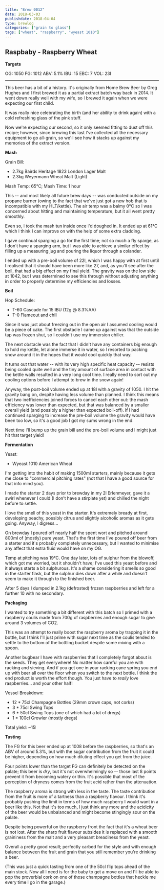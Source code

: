 ```yaml
---
title: "Brew 0012"
date: 2018-03-03
publishdate: 2018-04-04
type: brewlog
categories: ["grain to glass"]
tags: ["wheat", "raspberry", "wyeast 1010"]
---
```


## Raspbaby - Raspberry Wheat

**Targets**

OG: 1050 FG: 1012 ABV: 5.1% IBU: 15 EBC: 7 VOL: 23l

---

This beer has a bit of a history. It's originally from Home Brew Beer by Greg
Hughes and I first brewed it as a partial extract batch way back in 2014. It
went down really well with my wife, so I brewed it again when we were expecting
our first child.

It was really nice celebrating the birth (and her ability to drink again) with
a cold refreshing glass of the pink stuff.

Now we're expecting our second, so it only seemed fitting to dust off this
recipe; however, since brewing this last I've collected all the necessary
equipment to go all-grain, so we'll see how it stacks up against my memories of
the extract version.

**Mash**

Grain Bill:

- 2.7kg Bairds Heritage 1823 London Lager Malt
- 2.3kg Weyermann Wheat Malt (Light)

Mash Temp: 65°C; Mash Time: 1 hour

This -- and most likely all future brew days -- was conducted outside on my
propane burner (owing to the fact that we've just got a new hob that is
incompatible with my HLT/kettle). The air temp was a balmy 0°C so I was
concerned about hitting and maintaining temperature, but it all went pretty
smoothly.

Even so, I took the mash tun inside once I'd doughed in. It ended up at 61°C
which I think I can improve on with the help of some extra cladding.

I gave continual sparging a go for the first time; not so much a fly sparge,
as I don't have a sparging arm, but I was able to achieve a similar effect by
filling up a measuring jug and pouring the liquor through a colander.

I ended up with a pre-boil volume of 22l, which I was happy with at first until
I realised that it should have been more like 27, and, as you'll see after the
boil, that had a big effect on my final yield. The gravity was on the low side
at 1042, but I was determined to see this through without adjusting anything in
order to properly determine my efficiencies and losses.

**Boil**

Hop Schedule:

- T-60 Cascade for 15 IBU (12g @ 8.3%AA)
- T-0 Flameout and chill

Since it was just about freezing out in the open air I assumed cooling would
be a piece of cake. The first obstacle I came up against was that the outside
tap was frozen shut, so I couldn't use my immersion chiller.

The next obstacle was the fact that I didn't have any containers big enough to
hold my kettle, let alone immerse it in water, so I resorted to packing snow
around it in the hopes that it would cool quickly that way.

It turns out that water -- with its very high specific heat capacity -- resists
being cooled quite well and the tiny amount of surface area in contact with the
kettle walls resulted in a very long cool time. I really need to sort out my
cooling options before I attempt to brew in the snow again!

Anyway, the post-boil volume ended up at 18l with a gravity of 1050. I hit the
gravity bang on, despite having less volume than planned. I think this means
that two inefficiencies joined forces to cancel each other out: the mash
efficiency was lower than expected, but that was balanced by a smaller overall
yield (and possibly a higher than expected boil-off). If I had continued
sparging to increase the pre-boil volume the gravity would have been too low,
so it's a good job I got my sums wrong in the end.

Next time I'll bump up the grain bill and the pre-boil volume and I might just
hit that target yield!

**Fermentation**

Yeast:

- Wyeast 1010 American Wheat

I'm getting into the habit of making 1500ml starters, mainly because it gets me
close to "commercial pitching rates" (not that I have a good source for that
info mind you).

I made the starter 2 days prior to brewday in my 2l Erlenmeyer, gave it a swirl
whenever I could (I don't have a stirplate yet) and chilled the night before to
settle.

I love the smell of this yeast in the starter. It's extremely bready at first,
developing peachy, possibly citrus and slightly alcoholic aromas as it gets
going. Anyway, I digress...

On brewday I poured off nearly half the spent wort and pitched around 800ml of
(mostly) pure yeast. That's the first time I've poured off beer from a starter
and it's probably completely unnecessary, but I wanted to minimise any affect
that extra fluid would have on my OG.

Temp at pitching was 19°C. One day later, lots of sulphur from the blowoff,
which got me worried, but it shouldn't have; I've used this yeast before and
it always starts a bit sulphurous. It's a shame considering it smells so good
in the starter flask, but the sulphur dies down after a while and doesn't seem
to make it through to the finished beer.

After 5 days I dumped in 2.1kg (defrosted) frozen raspberries and left for a
further 10 with no secondary.

**Packaging**

I wanted to try something a bit different with this batch so I primed with a
raspberry coulis made from 700g of raspberries and enough sugar to give around
3 volumes of CO2.

This was an attempt to really boost the raspberry aroma by trapping it in the
bottle, but I think I'll just prime with sugar next time as the coulis tended
to settle to the bottom of the bottling bucket despite some mixing with a
spoon.

Another bugbear I have with raspberries that I completely forgot about is the
seeds. They get everywhere! No matter how careful you are with racking and
sieving. And if you get one in your racking cane spring you end up with beer
all over the floor when you switch to the next bottle. I think the end product
is worth the effort though. You just have to _really_ love raspberries... and
your other half!

Vessel Breakdown:

- 12 * 75cl Champagne Bottles (29mm crown caps, not corks)
- 3 * 75cl Swing Tops
- 6 * 50cl Swing Tops (one of which had a lot of dregs)
- 1 * 100cl Growler (mostly dregs)

Total yield: ~15l

**Tasting**

The FG for this beer ended up at 1008 before the raspberries, so that's an ABV
of around 5.3%, but with the sugar contribution from the fruit it could be
higher, depending on how much diluting effect you get from the juice.

Four points lower than the target FG can definitely be detected on the palate;
this beer is _dry_, but it's not overwhelmingly so -- those last 8 points
prevent it from becoming watery or thin. It's possible that most of the
perception of dryness comes from the fruit acid rather than the attenuation.

The raspberry aroma is strong with less in the taste. The taste contribution
from the fruit is more of a tartness than a raspberry flavour. I think it's
probably pushing the limit in terms of how much raspberry I would want in a
beer like this. Not that it's too much, I just think any more and the acidicity
of the beer would be unbalanced and might become stingingly sour on the palate.

Despite being powerful on the raspberry front the fact that it's a wheat beer
is not lost. After the sharp fruit flavour subsides it is replaced with a
smooth graininess from the malt and a very pleasant breadiness from the yeast.

Overall a pretty good result; perfectly carbed for the style and with enough
balance between the fruit and grain that you still remember you're drinking a
beer.

(This was just a quick tasting from one of the 50cl flip tops ahead of the main
stock. Now all I need is for the baby to get a move on and I'll be able to pop
the proverbial cork on one of those champagne bottles that heckle me every time
I go in the garage.)
